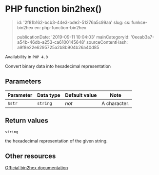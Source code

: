 PHP function bin2hex()
======================

> id: '2f81b162-bcb3-44e3-bde2-51276a5c99aa'
> slug:
> 	cs: funkce-bin2hex
> 	en: php-function-bin2hex
> 
> publicationDate: '2019-09-11 10:04:03'
> mainCategoryId: '0eeab3a7-a54b-46db-a253-ca6100145648'
> sourceContentHash: a9f8e22e6295725a2b8b904b26a40d85

Availability in `PHP 4.0`

Convert binary data into hexadecimal representation


Parameters
--------------

| Parameter | Data type | Default value | Note |
|-----|-----|-----|-----|
| `$str` | `string` | *not* | A character. |


Return values
----------------

`string`

the hexadecimal representation of the given string.

Other resources
------------

[Official bin2hex documentation](https://www.php.net/manual/en/function.bin2hex.php)
